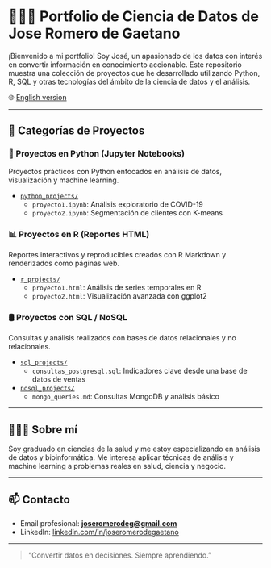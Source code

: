 # 👨🏻‍💻 Portfolio de Ciencia de Datos de Jose Romero de Gaetano

¡Bienvenido a mi portfolio! Soy José, un apasionado de los datos con interés en convertir información en conocimiento accionable. Este repositorio muestra una colección de proyectos que he desarrollado utilizando Python, R, SQL y otras tecnologías del ámbito de la ciencia de datos y el análisis.

🌐 [English version](./README.en.md)

---

## 📂 Categorías de Proyectos

### 🐍 Proyectos en Python (Jupyter Notebooks)
Proyectos prácticos con Python enfocados en análisis de datos, visualización y machine learning.

- [`python_projects/`](./python_projects/)
  - `proyecto1.ipynb`: Análisis exploratorio de COVID-19  
  - `proyecto2.ipynb`: Segmentación de clientes con K-means

### 📊 Proyectos en R (Reportes HTML)
Reportes interactivos y reproducibles creados con R Markdown y renderizados como páginas web.

- [`r_projects/`](./r_projects/)
  - `proyecto1.html`: Análisis de series temporales en R  
  - `proyecto2.html`: Visualización avanzada con ggplot2

### 🛢️ Proyectos con SQL / NoSQL
Consultas y análisis realizados con bases de datos relacionales y no relacionales.

- [`sql_projects/`](./sql_projects/)
  - `consultas_postgresql.sql`: Indicadores clave desde una base de datos de ventas  
- [`nosql_projects/`](./nosql_projects/)
  - `mongo_queries.md`: Consultas MongoDB y análisis básico

---

## 🙋🏻‍♂️ Sobre mí

Soy graduado en ciencias de la salud y me estoy especializando en análisis de datos y bioinformática. Me interesa aplicar técnicas de análisis y machine learning a problemas reales en salud, ciencia y negocio.

---

## 📫 Contacto

- Email profesional: **joseromerodeg@gmail.com**
- LinkedIn: [linkedin.com/in/joseromerodegaetano](https://linkedin.com/in/joseromerodegaetano)

---

> “Convertir datos en decisiones. Siempre aprendiendo.”  
